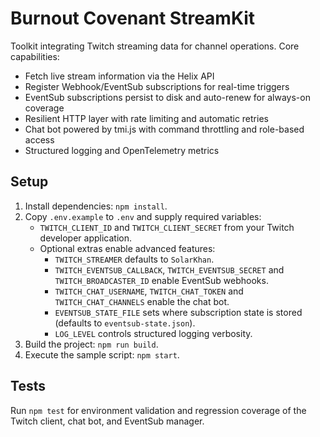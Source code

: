 # Burnout Covenant StreamKit

Toolkit integrating Twitch streaming data for channel operations. Core capabilities:

- Fetch live stream information via the Helix API
- Register Webhook/EventSub subscriptions for real-time triggers
- EventSub subscriptions persist to disk and auto-renew for always-on coverage
- Resilient HTTP layer with rate limiting and automatic retries
- Chat bot powered by tmi.js with command throttling and role-based access
- Structured logging and OpenTelemetry metrics

## Setup

1. Install dependencies: `npm install`.
2. Copy `.env.example` to `.env` and supply required variables:
   - `TWITCH_CLIENT_ID` and `TWITCH_CLIENT_SECRET` from your Twitch developer application.
   - Optional extras enable advanced features:
     - `TWITCH_STREAMER` defaults to `SolarKhan`.
     - `TWITCH_EVENTSUB_CALLBACK`, `TWITCH_EVENTSUB_SECRET` and `TWITCH_BROADCASTER_ID` enable EventSub webhooks.
     - `TWITCH_CHAT_USERNAME`, `TWITCH_CHAT_TOKEN` and `TWITCH_CHAT_CHANNELS` enable the chat bot.
     - `EVENTSUB_STATE_FILE` sets where subscription state is stored (defaults to `eventsub-state.json`).
     - `LOG_LEVEL` controls structured logging verbosity.
3. Build the project: `npm run build`.
4. Execute the sample script: `npm start`.

## Tests

Run `npm test` for environment validation and regression coverage of the Twitch client, chat bot, and EventSub manager.

